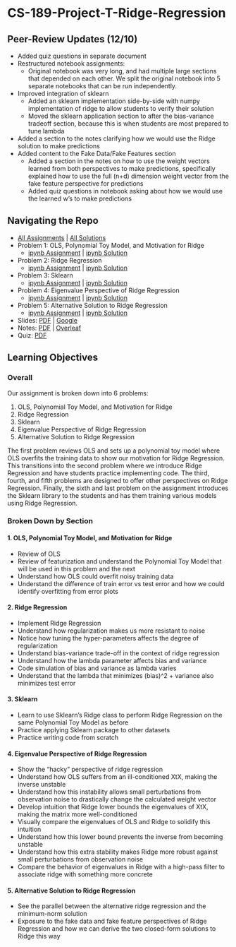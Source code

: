 # CS-189-Project-T-Ridge-Regression

## Peer-Review Updates (12/10)
* Added quiz questions in separate document
* Restructured notebook assignments:
  * Original notebook was very long, and had multiple large sections that depended on each other. We split the original notebook into 5 separate notebooks that can be run independently.
* Improved integration of sklearn
  * Added an sklearn implementation side-by-side with numpy implementation of ridge to allow students to verify their solution
  * Moved the sklearn application section to after the bias-variance tradeoff section, because this is when students are most prepared to tune lambda
* Added a section to the notes clarifying how we would use the Ridge solution to make predictions
* Added content to the Fake Data/Fake Features section
  * Added a section in the notes on how to use the weight vectors learned from both perspectives to make predictions, specifically explained how to use the full (n+d) dimension weight vector from the fake feature perspective for predictions
  * Added quiz questions in notebook asking about how we would use the learned w’s to make predictions

## Navigating the Repo
* [All Assignments](Ridge_Assignment) | [All Solutions](Ridge_Solution)
* Problem 1: OLS, Polynomial Toy Model, and Motivation for Ridge
  * [ipynb Assignment](Ridge_Assignment/prob1.ipynb) | [ipynb Solution](Ridge_Solutions/prob1-sol.ipynb)
* Problem 2: Ridge Regression
  * [ipynb Assignment](Ridge_Assignment/prob2.ipynb) | [ipynb Solution](Ridge_Solutions/prob2-sol.ipynb)
* Problem 3: Sklearn
  * [ipynb Assignment](Ridge_Assignment/prob3.ipynb) | [ipynb Solution](Ridge_Solutions/prob3-sol.ipynb)
* Problem 4: Eigenvalue Perspective of Ridge Regression
  * [ipynb Assignment](Ridge_Assignment/prob4.ipynb) | [ipynb Solution](Ridge_Solutions/prob4-sol.ipynb)
* Problem 5: Alternative Solution to Ridge Regression
  * [ipynb Assignment](Ridge_Assignment/prob5.ipynb) | [ipynb Solution](Ridge_Solutions/prob5-sol.ipynb)
* Slides: [PDF](Ridge_Slides.pdf) | [Google](https://docs.google.com/presentation/d/1LYJdIy-f_f5NRS41nCvi7KfB5YRRByuTvddpJPkE5zQ/edit?usp=sharing)
* Notes: [PDF](Ridge_Notes.pdf) | [Overleaf](https://www.overleaf.com/read/gcgvnyjyxrst)
* Quiz: [PDF](Ridge_Quiz.pdf)

## Learning Objectives
### Overall
Our assignment is broken down into 6 problems:
1. OLS, Polynomial Toy Model, and Motivation for Ridge
2. Ridge Regression
3. Sklearn
4. Eigenvalue Perspective of Ridge Regression
5. Alternative Solution to Ridge Regression

The first problem reviews OLS and sets up a polynomial toy model where OLS overfits the training data to show our motivation for Ridge Regression. This transitions into the second problem where we introduce Ridge Regression and have students practice implementing code. The third, fourth, and fifth problems are designed to offer other perspectives on Ridge Regression. Finally, the sixth and last problem on the assignment introduces the Sklearn library to the students and has them training various models using Ridge Regression.

### Broken Down by Section
#### 1. OLS, Polynomial Toy Model, and Motivation for Ridge

  * Review of OLS
  * Review of featurization and understand the Polynomial Toy Model that will be used in this problem and the next
  * Understand how OLS could overfit noisy training data
  * Understand the difference of train error vs test error and how we could identify overfitting from error plots
#### 2. Ridge Regression

  * Implement Ridge Regression
  * Understand how regularization makes us more resistant to noise
  * Notice how tuning the hyper-parameters affects the degree of regularization
  * Understand bias-variance trade-off in the context of ridge regression
  * Understand how the lambda parameter affects bias and variance
  * Code simulation of bias and variance as lambda varies
  * Understand that the lambda that minimizes (bias)^2 + variance also minimizes test error 
#### 3. Sklearn

  * Learn to use Sklearn’s Ridge class to perform Ridge Regression on the same Polynomial Toy Model as before
  * Practice applying Sklearn package to other datasets
  * Practice writing code from scratch
#### 4. Eigenvalue Perspective of Ridge Regression

  * Show the “hacky” perspective of ridge regression
  * Understand how OLS suffers from an ill-conditioned XtX, making the inverse unstable
  * Understand how this instability allows small perturbations from observation noise to drastically change the calculated weight vector
  * Develop intuition that Ridge lower bounds the eigenvalues of XtX, making the matrix more well-conditioned
  * Visually compare the eigenvalues of OLS and Ridge to solidify this intuition
  * Understand how this lower bound prevents the inverse from becoming unstable
  * Understand how this extra stability makes Ridge more robust against small perturbations from observation noise
  * Compare the behavior of eigenvalues in Ridge with a high-pass filter to associate ridge with something more concrete
#### 5. Alternative Solution to Ridge Regression

  * See the parallel between the alternative ridge regression and the minimum-norm solution
  * Exposure to the fake data and fake feature perspectives of Ridge Regression and how we can derive the two closed-form solutions to Ridge this way
